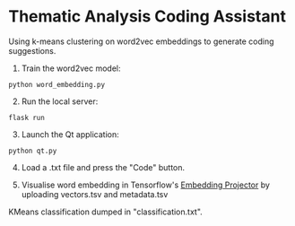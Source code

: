 # Thematic Analysis Coding Assistant

Using k-means clustering on word2vec embeddings to generate coding suggestions.

1) Train the word2vec model:
```
python word_embedding.py
```
2) Run the local server:
```
flask run
```
3) Launch the Qt application:
```
python qt.py
```
4) Load a .txt file and press the "Code" button.

4) Visualise word embedding in Tensorflow's [Embedding Projector](https://projector.tensorflow.org/) by uploading vectors.tsv and metadata.tsv

KMeans classification dumped in "classification.txt".
